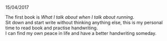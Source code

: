 
15/04/2017

  The first book is *What I talk about when I talk about running*. </br>
  Sit down and start write without thinking anything else, this is my personal time to read book and practise handwriting.</br>
  I can find my own peace in life and have a better handwriting someday.
